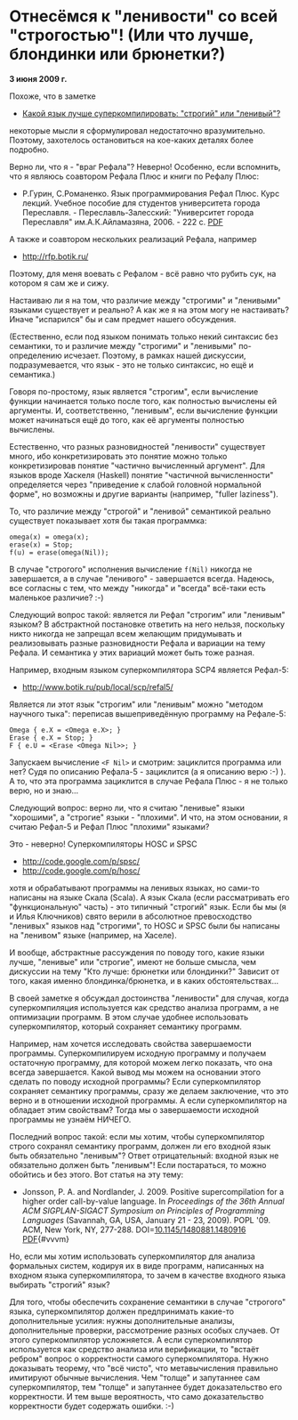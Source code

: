 # Отнесёмся к "ленивости" со всей "строгостью"! (Или что лучше, блондинки или брюнетки?)

**3 июня 2009 г.**

Похоже, что в заметке

* [Какой язык лучше суперкомпилировать: "строгий" или "ленивый"?](05-by-value-vs-by-name.md)

некоторые мысли я сформулировал недостаточно вразумительно. Поэтому,
захотелось остановиться на кое-каких деталях более подробно.

Верно ли, что я - "враг Рефала"? Неверно! Особенно, если вспомнить, что
я являюсь соавтором Рефала Плюс и книги по Рефалу Плюс:

* Р.Гурин, С.Романенко. Язык программирования Рефал Плюс. Курс лекций.
  Учебное пособие для студентов университета города Переславля. -
  Переславль-Залесский: "Университет города Переславля"
  им.А.К.Айламазяна, 2006. - 222 с.
  [PDF](http://pat.keldysh.ru/%7Eroman/doc/2006-Gurin_Romanenko--Yazyk_programmirovaniya_Refal_Plyus--ru.pdf)


А также и соавтором нескольких реализаций Рефала, например

* <http://rfp.botik.ru/>

Поэтому, для меня воевать с Рефалом - всё равно что рубить сук, на
котором я сам же и сижу.

Настаиваю ли я на том, что различие между "строгими" и "ленивыми"
языками существует и реально? А как же я на этом могу не настаивать?
Иначе "испарился" бы и сам предмет нашего обсуждения.

(Естественно, если под языком понимать только некий синтаксис без
семантики, то и различие между "строгими" и "ленивыми" по-определению
исчезает. Поэтому, в рамках нашей дискуссии, подразумевается, что язык -
это не только синтаксис, но ещё и семантика.)

Говоря по-простому, язык является "строгим", если вычисление функции
начинается только после того, как полностью вычислены ей аргументы. И,
соответственно, "ленивым", если вычисление функции может начинаться ещё
до того, как её аргументы полностью вычислены.

Естественно, что разных разновидностей "ленивости" существует много, ибо
конкретизировать это понятие можно только конкретизировав понятие
"частично вычисленный аргумент". Для языков вроде Хаскеля (Haskell)
понятие "частичной вычисленности" определяется через "приведение к
слабой головной нормальной форме", но возможны и другие варианты
(например, "fuller laziness").

То, что различие между "строгой" и "ленивой" семантикой реально
существует показывает хотя бы такая программка:

    omega(x) = omega(x);
    erase(x) = Stop;
    f(u) = erase(omega(Nil));

В случае "строгого" исполнения вычисление `f(Nil)` никогда не завершается,
а в случае "ленивого" - завершается всегда. Надеюсь, все согласны с тем,
что между "никогда" и "всегда" всё-таки есть маленькое различие? :-)

Следующий вопрос такой: является ли Рефал "строгим" или "ленивым"
языком? В абстрактной постановке ответить на него нельзя, поскольку
никто никогда не запрещал всем желающим придумывать и реализовывать
разные разновидности Рефала и вариации на тему Рефала. И семантика у
этих вариаций может быть тоже разная.

Например, входным языком суперкомпилятора SCP4 является Рефал-5:

* <http://www.botik.ru/pub/local/scp/refal5/>

Является ли этот язык "строгим" или "ленивым" можно "методом научного
тыка": переписав вышеприведённую программу на Рефале-5:

    Omega { e.X = <Omega e.X>; }
    Erase { e.X = Stop; }
    F { e.U = <Erase <Omega Nil>>; }

Запускаем вычисление `<F Nil>` и смотрим: зациклится программа или нет? Судя по 
описанию Рефала-5 - зациклится (а я описанию верю :-) ). А то, что эта программа 
зациклится в случае Рефала Плюс - я не только верю, но и знаю...

Следующий вопрос: верно ли, что я считаю "ленивые" языки "хорошими", а
"строгие" языки - "плохими". И что, на этом основании, я считаю Рефал-5
и Рефал Плюс "плохими" языками?

Это - неверно! Суперкомпиляторы HOSC и SPSC

* <http://code.google.com/p/spsc/>
* <http://code.google.com/p/hosc/>

хотя и обрабатывают программы на ленивых языках, но сами-то написаны на
языке Скала (Scala). А язык Скала (если рассматривать его
"функциональную" часть) - это типичный "строгий" язык. Если бы мы (я и
Илья Ключников) свято верили в абсолютное превосходство "ленивых" языков
над "строгими", то HOSC и SPSC были бы написаны на "ленивом" языке
(например, на Хаселе).

И вообще, абстрактные рассуждения по поводу того, какие языки лучше,
"ленивые" или "строгие", имеют не больше смысла, чем дискуссии на тему
"Кто лучше: брюнетки или блондинки?" Зависит от того, какая именно
блондинка/брюнетка, и в каких обстоятельствах...

В своей заметке я обсуждал достоинства "ленивости" для случая, когда
суперкомпиляция используется как средство анализа программ, а не
оптимизации программ. В этом случае удобнее использовать
суперкомпилятор, который сохраняет семантику программ.

Например, нам хочется исследовать свойства завершаемости программы.
Суперкомпилируем исходную программу и получаем остаточную программу, для
которой можем легко показать, что она всегда завершается. Какой вывод мы
можем на основании этого сделать по поводу исходной программы? Если
суперкомпилятор сохраняет семантику программы, сразу же делаем
заключение, что это верно и в отношении исходной программы. А если
суперкомпилятор на обладает этим свойствам? Тогда мы о завершаемости
исходной программы не узнаём НИЧЕГО.

Последний вопрос такой: если мы хотим, чтобы суперкомпилятор строго
сохранял семантику программ, должен ли его входной язык быть обязательно
"ленивым"? Ответ отрицательный: входной язык не обязательно должен быть
"ленивым"! Если постараться, то можно обойтись и без этого. Вот статья
на эту тему:

* Jonsson, P. A. and Nordlander, J. 2009. Positive supercompilation for a
  higher order call-by-value language. In *Proceedings of the 36th Annual
  ACM SIGPLAN-SIGACT Symposium on Principles of Programming Languages*
  (Savannah, GA, USA, January 21 - 23, 2009). POPL '09. ACM, New York,
  NY, 277-288.
  DOI=[10.1145/1480881.1480916](http://doi.acm.org/10.1145/1480881.1480916)
  [PDF](http://www.csee.ltu.se/%7Epj/papers/scp/popl09-scp.pdf "PDF"){#vvvm}

Но, если мы хотим использовать суперкомпилятор для анализа формальных
систем, кодируя их в виде программ, написанных на входном языка
суперкомпилятора, то зачем в качестве входного языка выбирать "строгий"
язык?

Для того, чтобы обеспечить сохранение семантики в случае "строгого"
языка, суперкомпилятор должен предпринимать какие-то дополнительные
усилия: нужны дополнительные анализы, дополнительные проверки,
рассмотрение разных особых случаев. От этого суперкомпилятор
усложняется. А если суперкомпилятор используется как средство анализа
или верификации, то "встаёт ребром" вопрос о корректности самого
суперкомпилятора. Нужно доказывать теорему, что "всё чисто", что
метавычисления правильно имитируют обычные вычисления. Чем "толще" и
запутаннее сам суперкомпилятор, тем "толще" и запутаннее будет
доказательство его корректности. И тем выше вероятность, что само
доказательство корректности будет содержать ошибки. :-)
